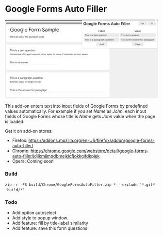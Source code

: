 # Google Forms Auto Filler

![Google Forms Auto Filler Screenshot](build/Screenshots/Add-on%20Screenshot.png)

This add-on enters text into input fields of Google Forms by predefined values automatically. For example if you set *Name* as *John*, each input fields of Google Forms whose title is *Name* gets *John* value when the page is loaded. 

Get it on add-on stores:
+ Firefox: <https://addons.mozilla.org/en-US/firefox/addon/google-forms-auto-filler/>
+ Chrome: <https://chrome.google.com/webstore/detail/google-forms-auto-filler/jdjlkmjjmpdbmejkicfjokkgifdkpjek>
+ Opera: Coming soon

### Build

`zip -r -FS build/Chrome/GoogleFormsAutoFiller.zip * --exclude '*.git*' 'build/*'`

### Todo

+ Add option autoselect
+ Add style to popup window.
+ Add feature: fill by title-label similarity
+ Add feature: save this form questions
